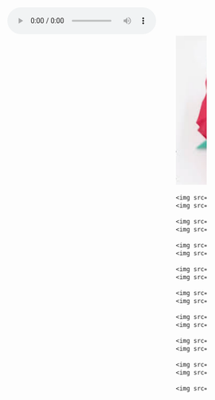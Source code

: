 <center>
        <audio id="time" src="audio/Huyen-Thoai-Me-Dam-Vinh-Hung.mp3" controls autoplay="autoplay">
            <source src="audio-file.ogg" type="audio/ogg" />
            <source src="audio-file.mp3" type="audio/mpeg" />
        </audio>
</center>

<marquee id="marq" scrollamount="3" loop="50" scrolldelay="0" class="hovergallery">
    <img src="img/h1.jpg" width="300" height="300"/> 
    <img src="img/lc1.jpg" width="300" height="300"/> 
    
    <img src="img/h2.jpg" width="300" height="300"/> 
    <img src="img/lc2.jpg" width="300" height="300"/> 
    
    <img src="img/h3.jpg" width="300" height="300"/> 
    <img src="img/lc3.jpg" width="300" height="300"/> 
    
    <img src="img/h4.jpg" width="300" height="300"/> 
    <img src="img/lc4.jpg" width="300" height="300"/> 
    
    <img src="img/h5.jpg" width="300" height="300"/> 
    <img src="img/lc5.jpg" width="300" height="300"/> 
    
    <img src="img/h6.jpg" width="300" height="300"/> 
    <img src="img/lc6.jpg" width="300" height="300"/> 
    
    <img src="img/h7.jpg" width="300" height="300"/> 
    <img src="img/lc7.jpg" width="300" height="300"/> 
    
    <img src="img/h9.jpg" width="300" height="300"/> 
    <img src="img/lc9.jpg" width="300" height="300"/> 
    
    <img src="img/h10.jpg" width="300" height="300"/> 
    <img src="img/lc10.jpg" width="300" height="300"/> 
    
    <img src="img/lc8.jpg" width="300" height="300"/> 
    
</marquee>

